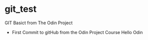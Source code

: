 # git_test

GIT Basict from The Odin Project

- First Commit to gitHub from the Odin Project Course
  Hello Odin
